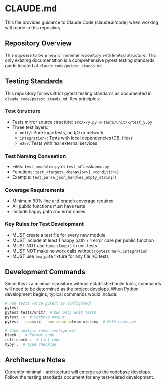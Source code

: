 # CLAUDE.md

This file provides guidance to Claude Code (claude.ai/code) when working with code in this repository.

## Repository Overview

This appears to be a new or minimal repository with limited structure. The only existing documentation is a comprehensive pytest testing standards guide located at `claude_code/pytest_stands.md`.

## Testing Standards

This repository follows strict pytest testing standards as documented in `claude_code/pytest_stands.md`. Key principles:

### Test Structure
- Tests mirror source structure: `src/x/y.py` → `tests/unit/x/test_y.py`
- Three test layers:
  - `unit/`: Pure logic tests, no I/O or network
  - `integration/`: Tests with local dependencies (DB, files)
  - `e2e/`: Tests with real external services

### Test Naming Convention
- Files: `test_<module>.py` or `test_<ClassName>.py`
- Functions: `test_<target>_<behavior>[_<condition>]`
- Example: `test_parse_json_handles_empty_string()`

### Coverage Requirements
- Minimum 90% line and branch coverage required
- All public functions must have tests
- Include happy path and error cases

### Key Rules for Test Development
- MUST create a test file for every new module
- MUST include at least 1 happy path + 1 error case per public function
- MUST NOT use `time.sleep()` in unit tests
- MUST NOT make network calls without `@pytest.mark.integration`
- MUST use `tmp_path` fixture for any file I/O tests

## Development Commands

Since this is a minimal repository without established build tools, commands will need to be determined as the project develops. When Python development begins, typical commands would include:

```bash
# Run tests (once pytest is configured)
pytest
pytest tests/unit/  # Run only unit tests
pytest -v  # Verbose output
pytest --cov=src --cov-report=term-missing  # With coverage

# Code quality (when configured)
black .  # Format code
ruff check .  # Lint code
mypy .  # Type checking
```

## Architecture Notes

Currently minimal - architecture will emerge as the codebase develops. Follow the testing standards document for any test-related development.